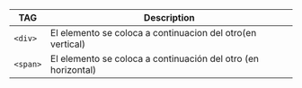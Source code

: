 |TAG	|Description|
| ---      | ---  |
|``<div>``   | El elemento se coloca a continuacion del otro(en vertical)
|``<span>``	   | El elemento se coloca a continuación del otro (en horizontal)